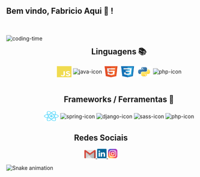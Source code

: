 ## Bem vindo, Fabricio Aqui :wave: !

<br>

<div  align="center"> 
  <div style="display: inline_block"><br>
    <img align="left" height="250" alt="coding-time" src="https://media.giphy.com/media/SWoSkN6DxTszqIKEqv/giphy.gif">
    <h2 align="center">Linguagens 📚</h2>
    <img align="center" height="30" width="40" alt="js-icon"  src="https://raw.githubusercontent.com/devicons/devicon/master/icons/javascript/javascript-plain.svg">
    <img align="center" height="40" width="50" alt="java-icon"  src="https://cdn.jsdelivr.net/gh/devicons/devicon/icons/java/java-original-wordmark.svg" />
    <img align="center" height="30" width="40" alt="html-icon" src="https://raw.githubusercontent.com/devicons/devicon/master/icons/html5/html5-original.svg">
    <img align="center" height="30" width="40" alt="css-icon" src="https://raw.githubusercontent.com/devicons/devicon/master/icons/css3/css3-original.svg">
    <img align="center" height="30" width="40" alt="python-icon" src="https://raw.githubusercontent.com/devicons/devicon/master/icons/python/python-original.svg">
    <img align="center" height="30" width="40" alt="php-icon" src="https://cdn.jsdelivr.net/gh/devicons/devicon/icons/php/php-original.svg">
   </div>
  
   <div><br>
    <h2 align="center">Frameworks / Ferramentas 🚀</h2>
    <img align="center" height="30" width="40" alt="react-icon" src="https://raw.githubusercontent.com/devicons/devicon/master/icons/react/react-original.svg">
    <img align="center" height="30" width="40" alt="spring-icon"  src="https://cdn.jsdelivr.net/gh/devicons/devicon/icons/spring/spring-original.svg">
    <img align="center" height="30" width="40" alt="django-icon" src="https://icongr.am/devicon/django-original.svg?size=128&color=currentColor">
    <img align="center" height="30" width="40" alt="sass-icon" src="https://cdn.jsdelivr.net/gh/devicons/devicon/icons/sass/sass-original.svg">
    <img align="center" height="30" width="40" alt="php-icon" src="https://cdn.jsdelivr.net/gh/devicons/devicon/icons/laravel/laravel-plain-wordmark.svg">
   </div>
   
 
    
  
  <h2 align="center">Redes Sociais </h2>
    <a href = "mailto: vianasfabricio@gmail.com">
      <img width="30" src="gmail.svg">
    </a>
    <a href = "https://www.linkedin.com/in/fabriciosviana/">
      <img width="25" src="linkedin.svg">
    </a>
    <a href = "https://www.instagram.com/devfabricioviana/">
      <img width="25" src="instagram.png">
    </a>
</div>
  
![Snake animation](https://github.com/FabriciosViana/FabriciosViana/blob/output/github-contribution-grid-snake.svg)
